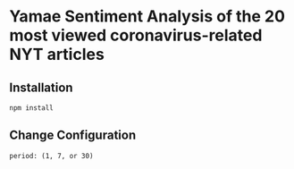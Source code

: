 # Yamae Sentiment Analysis of the 20 most viewed coronavirus-related NYT articles

## Installation

```$xslt
npm install
```

## Change Configuration
```$xslt
period: (1, 7, or 30)
```